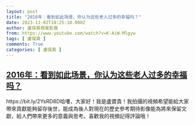 ```yaml
---
layout: post
title: "2016年：看到如此场景，你认为这些老人过多的幸福吗？"
date: 2023-11-02T18:25:10.000Z
author: 盧保貴視覺影像
from: https://www.youtube.com/watch?v=K-AiW-Mlgyw
tags: [ 盧保貴 ]
comments: True
categories: [ 盧保貴 ]
---
```

<!--1698949510000-->
[2016年：看到如此场景，你认为这些老人过多的幸福吗？](https://www.youtube.com/watch?v=K-AiW-Mlgyw)
------

<div>
https://bit.ly/2YsRD8D哈嘍，大家好！我是盧寶貴！我拍攝的視頻希望能給大家帶來貢獻能夠留存後世，能成為後人對現在的歷史參考期待影像能為將來保留文獻，給人們帶來更多的意義與思考。喜歡我的視頻記得評論哦！
</div>
